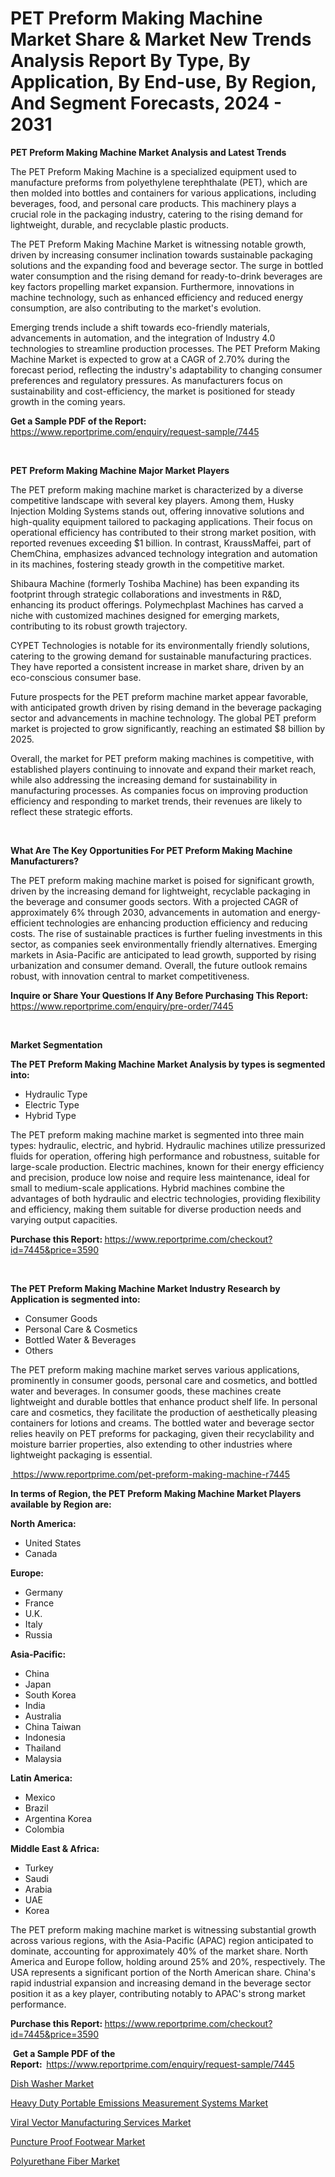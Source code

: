<p><h1>PET Preform Making Machine Market Share & Market New Trends Analysis Report By Type, By Application, By End-use, By Region, And Segment Forecasts, 2024 - 2031</h1></p><p><strong>PET Preform Making Machine Market Analysis and Latest Trends</strong></p>
<p><p>The PET Preform Making Machine is a specialized equipment used to manufacture preforms from polyethylene terephthalate (PET), which are then molded into bottles and containers for various applications, including beverages, food, and personal care products. This machinery plays a crucial role in the packaging industry, catering to the rising demand for lightweight, durable, and recyclable plastic products.</p><p>The PET Preform Making Machine Market is witnessing notable growth, driven by increasing consumer inclination towards sustainable packaging solutions and the expanding food and beverage sector. The surge in bottled water consumption and the rising demand for ready-to-drink beverages are key factors propelling market expansion. Furthermore, innovations in machine technology, such as enhanced efficiency and reduced energy consumption, are also contributing to the market's evolution.</p><p>Emerging trends include a shift towards eco-friendly materials, advancements in automation, and the integration of Industry 4.0 technologies to streamline production processes. The PET Preform Making Machine Market is expected to grow at a CAGR of 2.70% during the forecast period, reflecting the industry's adaptability to changing consumer preferences and regulatory pressures. As manufacturers focus on sustainability and cost-efficiency, the market is positioned for steady growth in the coming years.</p></p>
<p><strong>Get a Sample PDF of the Report:&nbsp;</strong> <a href="https://www.reportprime.com/enquiry/request-sample/7445">https://www.reportprime.com/enquiry/request-sample/7445</a></p>
<p>&nbsp;</p>
<p><strong>PET Preform Making Machine Major Market Players</strong></p>
<p><p>The PET preform making machine market is characterized by a diverse competitive landscape with several key players. Among them, Husky Injection Molding Systems stands out, offering innovative solutions and high-quality equipment tailored to packaging applications. Their focus on operational efficiency has contributed to their strong market position, with reported revenues exceeding $1 billion. In contrast, KraussMaffei, part of ChemChina, emphasizes advanced technology integration and automation in its machines, fostering steady growth in the competitive market.</p><p>Shibaura Machine (formerly Toshiba Machine) has been expanding its footprint through strategic collaborations and investments in R&D, enhancing its product offerings. Polymechplast Machines has carved a niche with customized machines designed for emerging markets, contributing to its robust growth trajectory. </p><p>CYPET Technologies is notable for its environmentally friendly solutions, catering to the growing demand for sustainable manufacturing practices. They have reported a consistent increase in market share, driven by an eco-conscious consumer base.</p><p>Future prospects for the PET preform machine market appear favorable, with anticipated growth driven by rising demand in the beverage packaging sector and advancements in machine technology. The global PET preform market is projected to grow significantly, reaching an estimated $8 billion by 2025.</p><p>Overall, the market for PET preform making machines is competitive, with established players continuing to innovate and expand their market reach, while also addressing the increasing demand for sustainability in manufacturing processes. As companies focus on improving production efficiency and responding to market trends, their revenues are likely to reflect these strategic efforts.</p></p>
<p>&nbsp;</p>
<p><strong>What Are The Key Opportunities For PET Preform Making Machine Manufacturers?</strong></p>
<p><p>The PET preform making machine market is poised for significant growth, driven by the increasing demand for lightweight, recyclable packaging in the beverage and consumer goods sectors. With a projected CAGR of approximately 6% through 2030, advancements in automation and energy-efficient technologies are enhancing production efficiency and reducing costs. The rise of sustainable practices is further fueling investments in this sector, as companies seek environmentally friendly alternatives. Emerging markets in Asia-Pacific are anticipated to lead growth, supported by rising urbanization and consumer demand. Overall, the future outlook remains robust, with innovation central to market competitiveness.</p></p>
<p><strong>Inquire or Share Your Questions If Any Before Purchasing This Report:</strong> <a href="https://www.reportprime.com/enquiry/pre-order/7445">https://www.reportprime.com/enquiry/pre-order/7445</a></p>
<p>&nbsp;</p>
<p><strong>Market Segmentation</strong></p>
<p><strong>The PET Preform Making Machine Market Analysis by types is segmented into:</strong></p>
<p><ul><li>Hydraulic Type</li><li>Electric Type</li><li>Hybrid Type</li></ul></p>
<p><p>The PET preform making machine market is segmented into three main types: hydraulic, electric, and hybrid. Hydraulic machines utilize pressurized fluids for operation, offering high performance and robustness, suitable for large-scale production. Electric machines, known for their energy efficiency and precision, produce low noise and require less maintenance, ideal for small to medium-scale applications. Hybrid machines combine the advantages of both hydraulic and electric technologies, providing flexibility and efficiency, making them suitable for diverse production needs and varying output capacities.</p></p>
<p><strong>Purchase this Report:&nbsp;</strong><a href="https://www.reportprime.com/checkout?id=7445&price=3590">https://www.reportprime.com/checkout?id=7445&price=3590</a></p>
<p>&nbsp;</p>
<p><strong>The PET Preform Making Machine Market Industry Research by Application is segmented into:</strong></p>
<p><ul><li>Consumer Goods</li><li>Personal Care & Cosmetics</li><li>Bottled Water & Beverages</li><li>Others</li></ul></p>
<p><p>The PET preform making machine market serves various applications, prominently in consumer goods, personal care and cosmetics, and bottled water and beverages. In consumer goods, these machines create lightweight and durable bottles that enhance product shelf life. In personal care and cosmetics, they facilitate the production of aesthetically pleasing containers for lotions and creams. The bottled water and beverage sector relies heavily on PET preforms for packaging, given their recyclability and moisture barrier properties, also extending to other industries where lightweight packaging is essential.</p></p>
<p><a href="https://www.reportprime.com/pet-preform-making-machine-r7445">&nbsp;https://www.reportprime.com/pet-preform-making-machine-r7445</a></p>
<p><strong>In terms of Region, the PET Preform Making Machine Market Players available by Region are:</strong></p>
<p>
    <p> <strong> North America: </strong>
        <ul>
            <li>United States</li>
            <li>Canada</li>
        </ul>
        </p> 
    <p> <strong> Europe: </strong>
        <ul>
            <li>Germany</li>
            <li>France</li>
            <li>U.K.</li>
            <li>Italy</li>
            <li>Russia</li>
        </ul>
        </p> 
    <p> <strong> Asia-Pacific: </strong>
        <ul>
            <li>China</li>
            <li>Japan</li>
            <li>South Korea</li>
            <li>India</li>
            <li>Australia</li>
            <li>China Taiwan</li>
            <li>Indonesia</li>
            <li>Thailand</li>
            <li>Malaysia</li>
        </ul>
        </p> 
    <p> <strong> Latin America: </strong>
        <ul>
            <li>Mexico</li>
            <li>Brazil</li>
            <li>Argentina Korea</li>
            <li>Colombia</li>
        </ul>
        </p> 
    <p> <strong> Middle East & Africa: </strong>
        <ul>
            <li>Turkey</li>
            <li>Saudi</li>
            <li>Arabia</li>
            <li>UAE</li>
            <li>Korea</li>
        </ul>
    </p>
    </p>
<p><p>The PET preform making machine market is witnessing substantial growth across various regions, with the Asia-Pacific (APAC) region anticipated to dominate, accounting for approximately 40% of the market share. North America and Europe follow, holding around 25% and 20%, respectively. The USA represents a significant portion of the North American share. China's rapid industrial expansion and increasing demand in the beverage sector position it as a key player, contributing notably to APAC's strong market performance.</p></p>
<p><strong>Purchase this Report: </strong><a href="https://www.reportprime.com/checkout?id=7445&price=3590">https://www.reportprime.com/checkout?id=7445&price=3590</a></p>
<p>&nbsp;<strong>Get a Sample PDF of the Report:&nbsp;&nbsp;</strong><a href="https://www.reportprime.com/enquiry/request-sample/7445">https://www.reportprime.com/enquiry/request-sample/7445</a></p>
<p><strong></strong></p>
<p><p><a href="https://www.linkedin.com/pulse/pioneering-growth-analyzing-global-dish-washer-market-dynamics-b90nc?trackingId=KKK3s07yQZ61c3HWNd20rg%3D%3D">Dish Washer Market</a></p><p><a href="https://medium.com/@cathymaggio_46644/market-forecasting-change-global-heavy-duty-portable-emissions-measurement-systems-market-dynamics-e235a00dd638">Heavy Duty Portable Emissions Measurement Systems Market</a></p><p><a href="https://medium.com/@cathymaggio_46644/viral-vector-manufacturing-services-market-industry-landscape-growth-trajectories-and-global-cbaedef09748">Viral Vector Manufacturing Services Market</a></p><p><a href="https://issuu.com/reportprime-2/docs/puncture-proof-footwear-market-size_b98df2c26ad202">Puncture Proof Footwear Market</a></p><p><a href="https://www.linkedin.com/pulse/analyzing-key-drivers-polyurethane-fiber-market-trends-sy1if?trackingId=7S45fePiRMWWAdI7rf9jiw%3D%3D">Polyurethane Fiber Market</a></p></p>